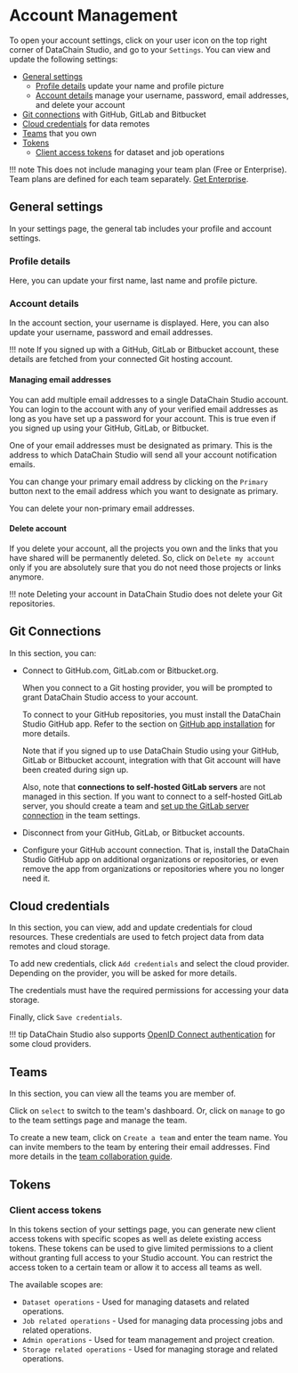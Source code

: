 # Account Management

To open your account settings, click on your user icon on the top right corner of DataChain Studio, and go to your `Settings`. You can view and update the following settings:

- [General settings](#general-settings)
  - [Profile details](#profile-details) update your name and profile picture
  - [Account details](#account-details) manage your username, password, email addresses, and delete your account
- [Git connections](#git-connections) with GitHub, GitLab and Bitbucket
- [Cloud credentials](#cloud-credentials) for data remotes
- [Teams](#teams) that you own
- [Tokens](#tokens)
  - [Client access tokens](#client-access-tokens) for dataset and job operations

!!! note
    This does not include managing your team plan (Free or Enterprise). Team plans are defined for each team separately. [Get Enterprise](team-collaboration.md#get-enterprise).

## General settings

In your settings page, the general tab includes your profile and account settings.

### Profile details

Here, you can update your first name, last name and profile picture.

### Account details

In the account section, your username is displayed. Here, you can also update your username, password and email addresses.

!!! note
    If you signed up with a GitHub, GitLab or Bitbucket account, these details are fetched from your connected Git hosting account.

#### Managing email addresses

You can add multiple email addresses to a single DataChain Studio account. You can login to the account with any of your verified email addresses as long as you have set up a password for your account. This is true even if you signed up using your GitHub, GitLab, or Bitbucket.

One of your email addresses must be designated as primary. This is the address to which DataChain Studio will send all your account notification emails.

You can change your primary email address by clicking on the `Primary` button next to the email address which you want to designate as primary.

You can delete your non-primary email addresses.

#### Delete account

If you delete your account, all the projects you own and the links that you have shared will be permanently deleted. So, click on `Delete my account` only if you are absolutely sure that you do not need those projects or links anymore.

!!! note
    Deleting your account in DataChain Studio does not delete your Git repositories.

## Git Connections

In this section, you can:

- Connect to GitHub.com, GitLab.com or Bitbucket.org.

  When you connect to a Git hosting provider, you will be prompted to grant DataChain Studio access to your account.

  To connect to your GitHub repositories, you must install the DataChain Studio GitHub app. Refer to the section on [GitHub app installation](git-connections/github-app.md) for more details.

  Note that if you signed up to use DataChain Studio using your GitHub, GitLab or Bitbucket account, integration with that Git account will have been created during sign up.

  Also, note that **connections to self-hosted GitLab servers** are not managed in this section. If you want to connect to a self-hosted GitLab server, you should create a team and [set up the GitLab server connection](git-connections/custom-gitlab-server.md) in the team settings.

- Disconnect from your GitHub, GitLab, or Bitbucket accounts.
- Configure your GitHub account connection. That is, install the DataChain Studio GitHub app on additional organizations or repositories, or even remove the app from organizations or repositories where you no longer need it.

## Cloud credentials

In this section, you can view, add and update credentials for cloud resources. These credentials are used to fetch project data from data remotes and cloud storage.

To add new credentials, click `Add credentials` and select the cloud provider. Depending on the provider, you will be asked for more details.

The credentials must have the required permissions for accessing your data storage.

Finally, click `Save credentials`.

!!! tip
    DataChain Studio also supports [OpenID Connect authentication](authentication/openid-connect.md) for some cloud providers.

## Teams

In this section, you can view all the teams you are member of.

Click on `select` to switch to the team's dashboard. Or, click on `manage` to go to the team settings page and manage the team.

To create a new team, click on `Create a team` and enter the team name. You can invite members to the team by entering their email addresses. Find more details in the [team collaboration guide](team-collaboration.md#create-a-team).

## Tokens

### Client access tokens

In this tokens section of your settings page, you can generate new client access tokens with specific scopes as well as delete existing access tokens. These tokens can be used to give limited permissions to a client without granting full access to your Studio account. You can restrict the access token to a certain team or allow it to access all teams as well.

The available scopes are:

- `Dataset operations` - Used for managing datasets and related operations.
- `Job related operations` - Used for managing data processing jobs and related operations.
- `Admin operations` - Used for team management and project creation.
- `Storage related operations` - Used for managing storage and related operations.

